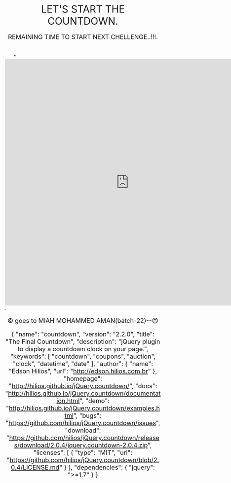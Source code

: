 	
<center><font size="+3">LET'S START THE COUNTDOWN.</font></center>

<script type="text/javascript" src="http://ajax.googleapis.com/ajax/libs/jquery/1.10.2/jquery.min.js"></script>
<script type="text/javascript" src="TimeCircles.js"></script>
<link href="TimeCircles.css" rel="stylesheet">      


REMAINING TIME TO START NEXT CHELLENGE..!!!.
    

<font size="+3"><html> 
<head> 
<style> 
p { 
  text-align: center;
  font-size: 20px; 
  font-colour:yellow
} 
</style> 
</head> 
<body> 
<p id="demo"></p> 
<script> 
var deadline = new Date("Feb 7, 2021 11:00:00").getTime(); 
var x = setInterval(function() { 
var now = new Date().getTime(); 
var t = deadline - now; 
var days = Math.floor(t / (1000 * 60 * 60 * 24)); 
var hours = Math.floor((t%(1000 * 60 * 60 * 24))/(1000 * 60 * 60)); 
var minutes = Math.floor((t % (1000 * 60 * 60)) / (1000 * 60)); 
var seconds = Math.floor((t % (1000 * 60)) / 1000); 
document.getElementById("demo").innerHTML = days + "d "  
+ hours + "h " + minutes + "m " + seconds + "s "; 
    if (t < 0) { 
        clearInterval(x); 
        document.getElementById("demo").innerHTML = "EXPIRED"; 
    } 
}, 1000); 
</script> 
  
</body> 
</html>.</font>
	



<iframe src="https://docs.google.com/forms/d/e/1FAIpQLSeMH1WHUQAsDr8rVdTZ3kAuKmIdD2Tlcguq6x_pcYWkjuUsyQ/viewform?embedded=true" width="800" height="800" frameborder="0" marginheight="0" marginwidth="0">Loading…</iframe>.</font>




© goes to MIAH MOHAMMED AMAN(batch-22)--😍

{
  "name": "countdown",
  "version": "2.2.0",
  "title": "The Final Countdown",
  "description": "jQuery plugin to display a countdown clock on your page.",
  "keywords": [
    "countdown",
    "coupons",
    "auction",
    "clock",
    "datetime",
    "date"
  ],
  "author": {
    "name": "Edson Hilios",
    "url": "http://edson.hilios.com.br"
  },
  "homepage": "http://hilios.github.io/jQuery.countdown/",
  "docs": "http://hilios.github.io/jQuery.countdown/documentation.html",
  "demo": "http://hilios.github.io/jQuery.countdown/examples.html",
  "bugs": "https://github.com/hilios/jQuery.countdown/issues",
  "download": "https://github.com/hilios/jQuery.countdown/releases/download/2.0.4/jquery.countdown-2.0.4.zip",
  "licenses": [
    {
      "type": "MIT",
      "url": "https://github.com/hilios/jQuery.countdown/blob/2.0.4/LICENSE.md"
    }
  ],
  "dependencies": {
    "jquery": ">=1.7"
  }
}
 




 











  







